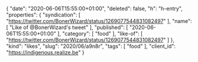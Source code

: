 {
  "date": "2020-06-06T15:55:00+01:00",
  "deleted": false,
  "h": "h-entry",
  "properties": {
    "syndication": [
      "https://twitter.com/BonerWizard/status/1269077544831082497"
    ],
    "name": [
      "Like of @BonerWizard's tweet"
    ],
    "published": [
      "2020-06-06T15:55:00+01:00"
    ],
    "category": [
      "food"
    ],
    "like-of": [
      "https://twitter.com/BonerWizard/status/1269077544831082497"
    ]
  },
  "kind": "likes",
  "slug": "2020/06/a9n8r",
  "tags": [
    "food"
  ],
  "client_id": "https://indigenous.realize.be"
}
